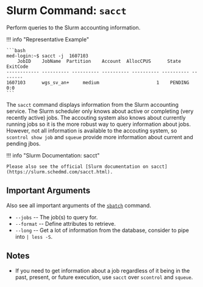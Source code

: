 # Slurm Command: `sacct`

Perform queries to the Slurm accounting information.

!!! info "Representative Example"

    ```bash
    med-login:~$ sacct -j  1607103
        JobID    JobName  Partition    Account  AllocCPUS      State ExitCode
    ------------ ---------- ---------- ---------- ---------- ---------- --------
    1607103      wgs_sv_an+     medium                     1    PENDING      0:0
    ```

The `sacct` command displays information from the Slurm accounting service.
The Slurm scheduler only knows about active or completing (very recently active) jobs.
The accouting system also knows about currently running jobs so it is the more robust way to query information about jobs.
However, not all information is available to the accouting system, so `scontrol show job` and `squeue` provide more information about current and pending jbos.

!!! info "Slurm Documentation: sacct"

    Please also see the official [Slurm documentation on sacct](https://slurm.schedmd.com/sacct.html).

## Important Arguments

Also see all important arguments of the [`sbatch`](commands-sbatch.md) command.

- `--jobs`
  -- The job(s) to query for.
- `--format`
  -- Define attributes to retrieve.
- `--long`
  -- Get a lot of information from the database, consider to pipe into `| less -S`.

## Notes

- If you need to get information about a job regardless of it being in the past, present, or future execution, use `sacct` over `scontrol` and `squeue`.
